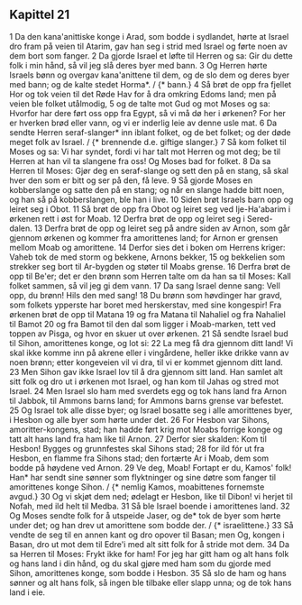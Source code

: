 ## Kapittel 21

1 Da den kana'anittiske konge i Arad, som bodde i sydlandet, hørte at Israel dro fram på veien til Atarim, gav han seg i strid med Israel og førte noen av dem bort som fanger.
2 Da gjorde Israel et løfte til Herren og sa: Gir du dette folk i min hånd, så vil jeg slå deres byer med bann.
3 Og Herren hørte Israels bønn og overgav kana'anittene til dem, og de slo dem og deres byer med bann; og de kalte stedet Horma*. / {* bann.}
4 Så brøt de opp fra fjellet Hor og tok veien til det Røde Hav for å dra omkring Edoms land; men på veien ble folket utålmodig,
5 og de talte mot Gud og mot Moses og sa: Hvorfor har dere ført oss opp fra Egypt, så vi må dø her i ørkenen? For her er hverken brød eller vann, og vi er inderlig leie av denne usle mat.
6 Da sendte Herren seraf-slanger* inn iblant folket, og de bet folket; og der døde meget folk av Israel. / {* brennende d.e. giftige slanger.}
7 Så kom folket til Moses og sa: Vi har syndet, fordi vi har talt mot Herren og mot deg; be til Herren at han vil ta slangene fra oss! Og Moses bad for folket.
8 Da sa Herren til Moses: Gjør deg en seraf-slange og sett den på en stang, så skal hver den som er bitt og ser på den, få leve.
9 Så gjorde Moses en kobberslange og satte den på en stang; og når en slange hadde bitt noen, og han så på kobberslangen, ble han i live.
10 Siden brøt Israels barn opp og leiret seg i Obot.
11 Så brøt de opp fra Obot og leiret seg ved Ije-Ha'abarim i ørkenen rett i øst for Moab.
12 Derfra brøt de opp og leiret seg i Sered-dalen.
13 Derfra brøt de opp og leiret seg på andre siden av Arnon, som går gjennom ørkenen og kommer fra amorittenes land; for Arnon er grensen mellom Moab og amorittene.
14 Derfor sies det i boken om Herrens kriger: Vaheb tok de med storm og bekkene, Arnons bekker,
15 og bekkelien som strekker seg bort til Ar-bygden og støter til Moabs grense.
16 Derfra brøt de opp til Be'er; det er den brønn som Herren talte om da han sa til Moses: Kall folket sammen, så vil jeg gi dem vann.
17 Da sang Israel denne sang: Vell opp, du brønn! Hils den med sang!
18 Du brønn som høvdinger har gravd, som folkets ypperste har boret med herskerstav, med sine kongespir! Fra ørkenen brøt de opp til Matana
19 og fra Matana til Nahaliel og fra Nahaliel til Bamot
20 og fra Bamot til den dal som ligger i Moab-marken, tett ved toppen av Pisga, og hvor en skuer ut over ørkenen.
21 Så sendte Israel bud til Sihon, amorittenes konge, og lot si:
22 La meg få dra gjennom ditt land! Vi skal ikke komme inn på akrene eller i vingårdene, heller ikke drikke vann av noen brønn; etter kongeveien vil vi dra, til vi er kommet gjennom ditt land.
23 Men Sihon gav ikke Israel lov til å dra gjennom sitt land. Han samlet alt sitt folk og dro ut i ørkenen mot Israel, og han kom til Jahas og stred mot Israel.
24 Men Israel slo ham med sverdets egg og tok hans land fra Arnon til Jabbok, til Ammons barns land; for Ammons barns grense var befestet.
25 Og Israel tok alle disse byer; og Israel bosatte seg i alle amorittenes byer, i Hesbon og alle byer som hørte under det.
26 For Hesbon var Sihons, amoritter-kongens, stad; han hadde ført krig mot Moabs forrige konge og tatt alt hans land fra ham like til Arnon.
27 Derfor sier skalden: Kom til Hesbon! Bygges og grunnfestes skal Sihons stad;
28 for ild fór ut fra Hesbon, en flamme fra Sihons stad; den fortærte Ar i Moab, dem som bodde på høydene ved Arnon.
29 Ve deg, Moab! Fortapt er du, Kamos' folk! Han* har sendt sine sønner som flyktninger og sine døtre som fanger til amorittenes konge Sihon. / {* nemlig Kamos, moabittenes fornemste avgud.}
30 Og vi skjøt dem ned; ødelagt er Hesbon, like til Dibon! vi herjet til Nofah, med ild helt til Medba.
31 Så ble Israel boende i amorittenes land.
32 Og Moses sendte folk for å utspeide Jaser, og de* tok de byer som hørte under det; og han drev ut amorittene som bodde der. / {* israelittene.}
33 Så vendte de seg til en annen kant og dro opover til Basan; men Og, kongen i Basan, dro ut mot dem til Edre'i med alt sitt folk for å stride mot dem.
34 Da sa Herren til Moses: Frykt ikke for ham! For jeg har gitt ham og alt hans folk og hans land i din hånd, og du skal gjøre med ham som du gjorde med Sihon, amorittenes konge, som bodde i Hesbon.
35 Så slo de ham og hans sønner og alt hans folk, så ingen ble tilbake eller slapp unna; og de tok hans land i eie.
